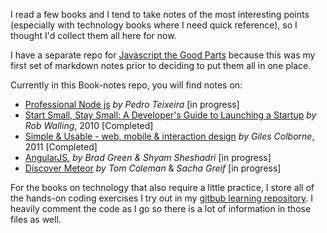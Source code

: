 I read a few books and I tend to take notes of the most interesting points (especially with technology books where I need quick reference), so I thought I'd collect them all here for now.

I have a separate repo for [Javascript the Good Parts](https://github.com/iteles/Javascript-the-Good-Parts) because this was my first set of markdown notes prior to deciding to put them all in one place.

Currently in this Book-notes repo, you will find notes on:
* [Professional Node js](https://github.com/iteles/Book-notes/blob/master/Professional-Node-js-notes.md) _by Pedro Teixeira_ [in progress]
* [Start Small, Stay Small: A Developer's Guide to Launching a Startup](https://github.com/iteles/Book-notes/blob/master/Start-Small-Stay-Small-notes.md) _by Rob Walling_, 2010 [Completed]
* [Simple & Usable - web, mobile & interaction design](https://github.com/iteles/Book-notes/blob/master/Simple-and-Usable-notes.md) _by Giles Colborne_, 2011 [Completed]
* [AngularJS](https://github.com/iteles/Book-notes/blob/master/AngularJS-nodes.md), _by Brad Green & Shyam Sheshadri_ [in progress]
* [Discover Meteor](https://www.discovermeteor.com/) _by Tom Coleman_ & _Sacha Greif_ [in progress]

For the books on technology that also require a little practice, I store all of the hands-on coding exercises I try out in my [gitbub learning repository](https://github.com/iteles/learning/tree/master/Professional-Node-js-exercises). I heavily comment the code as I go so there is a lot of information in those files as well.
